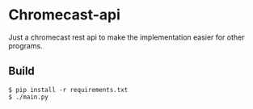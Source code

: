 # Chromecast-api
Just a chromecast rest api to make the implementation easier for other programs. 


## Build
```
$ pip install -r requirements.txt
$ ./main.py
```